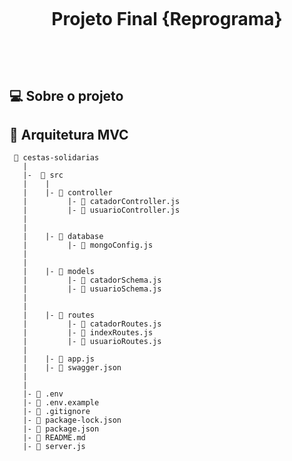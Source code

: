 <h1 align="center">
    <br>
    <p align="center">Projeto Final {Reprograma}<p>
</h1>
<p align="center">
<!-- <img src="./assets/cestas-solidarias.gif" width="350" height="300"/> -->
</p>
<br>

<br>

## 💻 Sobre o projeto 

## 📁 Arquitetura MVC 

```
 📁 cestas-solidarias
   |
   |-  📁 src
   |    |
   |    |- 📁 controller
   |         |- 📑 catadorController.js
   |         |- 📑 usuarioController.js
   |     
   |
   |    |- 📁 database
   |         |- 📑 mongoConfig.js
   |
   |
   |    |- 📁 models
   |         |- 📑 catadorSchema.js
   |         |- 📑 usuarioSchema.js
   |         
   |
   |    |- 📁 routes
   |         |- 📑 catadorRoutes.js 
   |         |- 📑 indexRoutes.js
   |         |- 📑 usuarioRoutes.js
   |
   |    |- 📑 app.js
   |    |- 📑 swagger.json
   |
   |
   |- 📑 .env
   |- 📑 .env.example
   |- 📑 .gitignore
   |- 📑 package-lock.json
   |- 📑 package.json
   |- 📑 README.md
   |- 📑 server.js
```
<br>